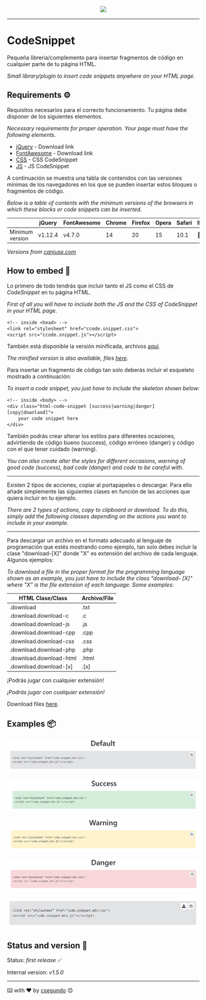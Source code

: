 <p align="center">
    <a href="https://hits.seeyoufarm.com"><img src="https://hits.seeyoufarm.com/api/count/incr/badge.svg?url=https%3A%2F%2Fgithub.com%2Fcsegundo%2FCodeSnippet&count_bg=%2379C83D&title_bg=%23555555&icon=&icon_color=%23E7E7E7&title=visits&edge_flat=false"/></a>
</p>

---

# CodeSnippet
Pequeña libreria/complemento para insertar fragmentos de código en cualquier parte de tu página HTML.

_Small library/plugin to insert code snippets anywhere on your HTML page._


## Requirements ⚙️
Requisitos necesarios para el correcto funcionamiento. Tu página debe disponer de los siguientes elementos.

_Necessary requirements for proper operation. Your page must have the following elements._

* [jQuery](https://code.jquery.com/) - Download link
* [FontAwesome](https://fontawesome.com/v4.7.0/get-started/) - Download link
* [CSS](minified/ccode.snippet.min.css) - CSS CodeSnippet
* [JS](minified/ccode.snippet.min.js) - JS CodeSnippet


A continuación se muestra una tabla de contenidos con las versiones mínimas de los navegadores en los que se pueden insertar estos bloques o fragmentos de código.

_Below is a table of contents with the minimum versions of the browsers in which these blocks or code snippets can be inserted._

|                 | jQuery  | FontAwesome | Chrome | Firefox  | Opera | Safari | IE | Edge |
|-----------------|---------|-------------|--------|----------|-------|--------|----|------|
| Minimum version | v1.12.4 | v4.7.0      | 14     | 20       | 15    | 10.1   |🚫  | 13   |

_Versions from [caniuse.com](https://caniuse.com/)_


## How to embed 🔧
Lo primero de todo tendrás que incluir tanto el JS como el CSS de _CodeSnippet_ en tu página HTML.

_First of all you will have to include both the JS and the CSS of _CodeSnippet_ in your HTML page._
```
<!-- inside <head> -->
<link rel="stylesheet" href="ccode.snippet.css">
<script src="ccode.snippet.js"></script>
```

También está disponible la versión minificada, archivos [aquí](minified/).

_The minified version is also available, files [here](minified/)._


Para insertar un fragmento de código tan solo deberás incluir el esqueleto mostrado a continuación:

_To insert a code snippet, you just have to include the skeleton shown below:_

```
<!-- inside <body> -->
<div class="html-code-snippet [success|warning|danger] [copy|downlaod]">
    your code snippet here
</div>
```

También podrás crear alterar los estilos para diferentes ocasiones, advirtiendo de código bueno (success), código erróneo (danger) y código con el que tener cuidado (warning).

_You can also create alter the styles for different occasions, warning of good code (success), bad code (danger) and code to be careful with._

---

Existen 2 tipos de acciones, copiar al portapapeles o descargar. Para ello añade simplemente las siguientes clases en función de las acciones que quiera incluir en tu ejemplo.

_There are 2 types of actions, copy to clipboard or download. To do this, simply add the following classes depending on the actions you want to include in your example._

---

Para descargar un archivo en el formato adecuado al lenguaje de programación que estés mostrando como ejemplo, tan solo debes incluir la clase "download-[X]" donde "X" es extensión del archivo de cada lenguaje. Algunos ejemplos:

_To download a file in the proper format for the programming language shown as an example, you just have to include the class "download- [X]" where "X" is the file extension of each language. Some examples:_

| HTML Clase/Class        | Archivo/File |
|-------------------------|--------------|
| .download               | .txt         |
| .download.download-c    | .c           |
| .download.download-js   | .js          |
| .download.download-cpp  | .cpp         |
| .download.download-css  | .css         |
| .download.download-php  | .php         |
| .download.download-html | .html        |
| .download.download-[x]  | .[x]         |


¡Podrás jugar con cualquier extensión!

_¡Podrás jugar con cualquier extensión!_

Download files [here](minified/).


## Examples 📦
![Default](images/ccodeDefault.png)

![Success](images/ccodeSuccess.png)

![Warning](images/ccodeWarning.png)

![Danger](images/ccodeDanger.png)

![Download](images/ccodeDownload.png)


## Status and version 🚀
Status: _first release_ ✅

Internal version: _v1.5.0_


---
⌨️ with ❤️ by [csegundo](https://github.com/csegundo) 😊
